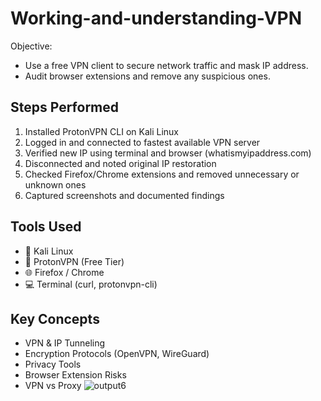 # Working-and-understanding-VPN


Objective:
- Use a free VPN client to secure network traffic and mask IP address.  
- Audit browser extensions and remove any suspicious ones.


## Steps Performed

1. Installed ProtonVPN CLI on Kali Linux
2. Logged in and connected to fastest available VPN server
3. Verified new IP using terminal and browser (whatismyipaddress.com)
4. Disconnected and noted original IP restoration
5. Checked Firefox/Chrome extensions and removed unnecessary or unknown ones
6. Captured screenshots and documented findings

## Tools Used

- 🐧 Kali Linux  
- 🔐 ProtonVPN (Free Tier)  
- 🌐 Firefox / Chrome  
- 💻 Terminal (curl, protonvpn-cli)


##  Key Concepts
- VPN & IP Tunneling  
- Encryption Protocols (OpenVPN, WireGuard)  
- Privacy Tools  
- Browser Extension Risks  
- VPN vs Proxy
![output6](https://github.com/user-attachments/assets/1147fb9c-8478-4993-9416-5d36535b6525)

